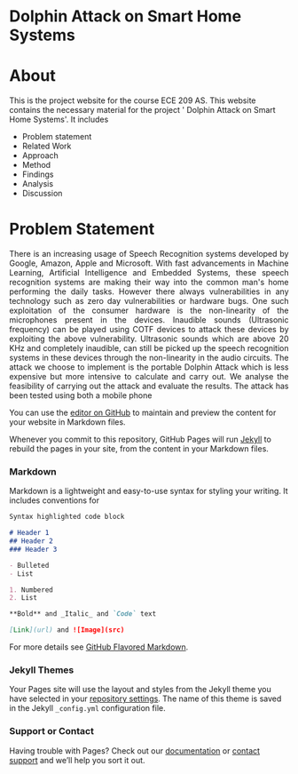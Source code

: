 # Dolphin Attack on Smart Home Systems
# About 

This is the project website for the course ECE 209 AS. This website contains the necessary material for the project ' Dolphin Attack on Smart Home Systems'. It includes
- Problem statement
- Related Work
- Approach
- Method
- Findings
- Analysis
- Discussion

# Problem Statement
<p align="justify">
There is an increasing usage of Speech Recognition systems developed by Google, Amazon, Apple and Microsoft. With fast advancements in Machine Learning, Artificial Intelligence and Embedded Systems, these speech recognition systems are making their way into the common man's home performing the daily tasks. However there always vulnerabilities in any technology such as zero day vulnerabilities or hardware bugs. One such exploitation of the consumer hardware is the non-linearity of the microphones present in the devices. Inaudible sounds (Ultrasonic frequency) can be played using COTF devices to attack these devices by exploiting the above vulnerability. Ultrasonic sounds which are above 20 KHz and completely inaudible, can still be picked up the speech recognition systems in these devices through the non-linearity in the audio circuits. The attack we choose to implement is the portable Dolphin Attack which is less expensive but more intensive to calculate and carry out. We analyse the feasibility of carrying out the attack and evaluate the results. The attack has been tested using both a mobile phone   
</p>



You can use the [editor on GitHub](https://github.com/UCLA-ECE209AS-2018W/Aadithya-Nrithya/edit/master/README.md) to maintain and preview the content for your website in Markdown files.

Whenever you commit to this repository, GitHub Pages will run [Jekyll](https://jekyllrb.com/) to rebuild the pages in your site, from the content in your Markdown files.

### Markdown

Markdown is a lightweight and easy-to-use syntax for styling your writing. It includes conventions for

```markdown
Syntax highlighted code block

# Header 1
## Header 2
### Header 3

- Bulleted
- List

1. Numbered
2. List

**Bold** and _Italic_ and `Code` text

[Link](url) and ![Image](src)
```

For more details see [GitHub Flavored Markdown](https://guides.github.com/features/mastering-markdown/).

### Jekyll Themes

Your Pages site will use the layout and styles from the Jekyll theme you have selected in your [repository settings](https://github.com/UCLA-ECE209AS-2018W/Aadithya-Nrithya/settings). The name of this theme is saved in the Jekyll `_config.yml` configuration file.

### Support or Contact

Having trouble with Pages? Check out our [documentation](https://help.github.com/categories/github-pages-basics/) or [contact support](https://github.com/contact) and we’ll help you sort it out.
